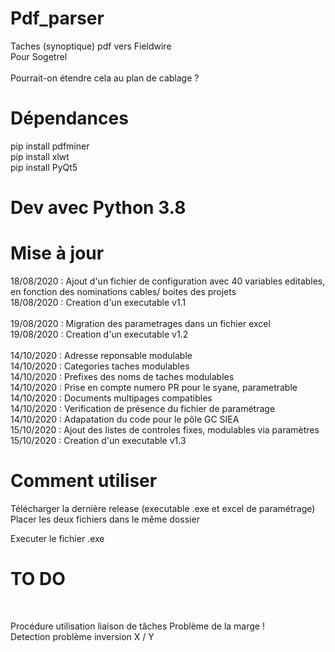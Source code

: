 # Pdf_parser <br/>
Taches (synoptique) pdf vers Fieldwire <br/>
Pour Sogetrel <br/> <br/>
Pourrait-on étendre cela au plan de cablage ? <br/>


# Dépendances <br/>
pip install pdfminer <br/>
pip install xlwt <br/>
pip install PyQt5  <br/>


# Dev avec Python 3.8 <br/>


# Mise à jour <br/>
18/08/2020 : Ajout d'un fichier de configuration avec 40 variables editables, en fonction des nominations cables/ boites des projets  <br/>
18/08/2020 : Creation d'un executable v1.1  <br/><br/>
19/08/2020 : Migration des parametrages dans un fichier excel  <br/>
19/08/2020 : Creation d'un executable v1.2  <br/><br/>
14/10/2020 : Adresse reponsable modulable <br/>
14/10/2020 : Categories taches modulables <br/>
14/10/2020 : Prefixes des noms de taches modulables <br/>
14/10/2020 : Prise en compte numero PR pour le syane, parametrable <br/>
14/10/2020 : Documents multipages compatibles <br/>
14/10/2020 : Verification de présence du fichier de paramétrage <br/>
14/10/2020 : Adapatation du code pour le pôle GC SIEA <br/>
15/10/2020 : Ajout des listes de controles fixes, modulables via paramètres <br/>
15/10/2020 : Creation d'un executable v1.3  <br/>

# Comment utiliser <br/>
Télécharger la dernière release (executable .exe et excel de paramétrage)  <br/>
Placer les deux fichiers dans le même dossier   <br/>

Executer le fichier .exe <br/>

# TO DO <br/>
 <br/>
 
 Procédure utilisation liaison de tâches
 Problème de la marge ! <br/>
 Detection problème inversion X / Y <br/>

